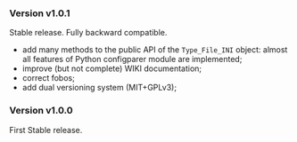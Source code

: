 ### Version v1.0.1

Stable release. Fully backward compatible.

+ add many methods to the public API of the `Type_File_INI` object: almost all features of Python configparer module are implemented;
+ improve (but not complete) WIKI documentation;
+ correct fobos;
+ add dual versioning system (MIT+GPLv3);

### Version v1.0.0

First Stable release.
